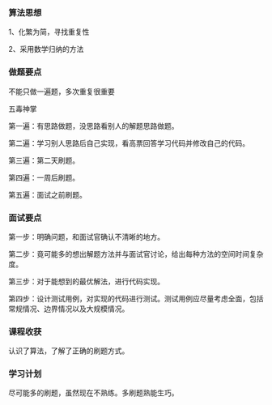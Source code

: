 ### 算法思想
1、化繁为简，寻找重复性

2、采用数学归纳的方法

### 做题要点
不能只做一遍题，多次重复很重要

五毒神掌

第一遍：有思路做题，没思路看别人的解题思路做题。

第二遍：学习别人思路后自己实现，看高票回答学习代码并修改自己的代码。

第三遍：第二天刷题。

第四遍：一周后刷题。

第五遍：面试之前刷题。

### 面试要点

第一步：明确问题，和面试官确认不清晰的地方。

第二步：竟可能多的想出解题方法并与面试官讨论，给出每种方法的空间时间复杂度。

第三步：对于能想到的最优解法，进行代码实现。

第四步：设计测试用例，对实现的代码进行测试。测试用例应尽量考虑全面，包括常规情况、边界情况以及大规模情况。

### 课程收获

认识了算法，了解了正确的刷题方式。

### 学习计划
尽可能多的刷题，虽然现在不熟练。多刷题熟能生巧。